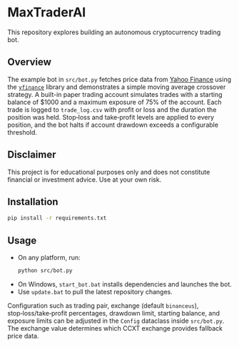 # MaxTraderAI

This repository explores building an autonomous cryptocurrency trading bot.

## Overview

The example bot in `src/bot.py` fetches price data from [Yahoo Finance](https://finance.yahoo.com/) using the [`yfinance`](https://github.com/ranaroussi/yfinance) library and demonstrates a simple moving average crossover strategy. A built-in paper trading account simulates trades with a starting balance of $1000 and a maximum exposure of 75% of the account. Each trade is logged to `trade_log.csv` with profit or loss and the duration the position was held.  Stop‑loss and take‑profit levels are applied to every position, and the bot halts if account drawdown exceeds a configurable threshold.


## Disclaimer
This project is for educational purposes only and does not constitute financial or investment advice. Use at your own risk.

## Installation
```bash
pip install -r requirements.txt
```

## Usage

- On any platform, run:
  ```bash
  python src/bot.py
  ```
- On Windows, `start_bot.bat` installs dependencies and launches the bot.
- Use `update.bat` to pull the latest repository changes.

Configuration such as trading pair, exchange (default `binanceus`), stop‑loss/take‑profit percentages, drawdown limit, starting balance, and exposure limits can be adjusted in the `Config` dataclass inside `src/bot.py`. The exchange value determines which CCXT exchange provides fallback price data.

